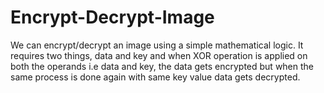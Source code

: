 # Encrypt-Decrypt-Image
We can encrypt/decrypt an image using a simple mathematical logic. It requires two things, data and key and when XOR operation is applied on both the operands i.e data and key, the data gets encrypted but when the same process is done again with same key value data gets decrypted.
